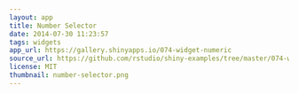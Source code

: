 ```yaml
---
layout: app
title: Number Selector
date: 2014-07-30 11:23:57
tags: widgets
app_url: https://gallery.shinyapps.io/074-widget-numeric
source_url: https://github.com/rstudio/shiny-examples/tree/master/074-widget-numeric
license: MIT
thumbnail: number-selector.png
---
```

